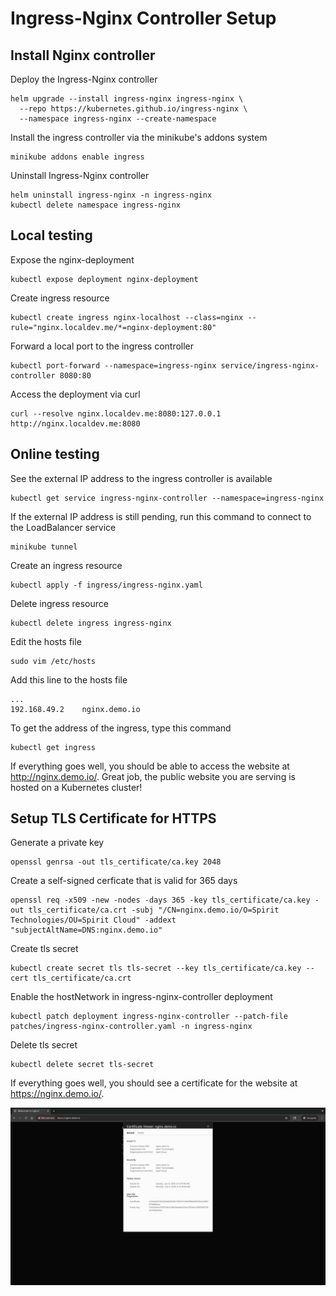 # Ingress-Nginx Controller Setup

## Install Nginx controller

Deploy the Ingress-Nginx controller
```
helm upgrade --install ingress-nginx ingress-nginx \
  --repo https://kubernetes.github.io/ingress-nginx \
  --namespace ingress-nginx --create-namespace
```

Install the ingress controller via the minikube's addons system
```
minikube addons enable ingress
```

Uninstall Ingress-Nginx controller
```
helm uninstall ingress-nginx -n ingress-nginx
kubectl delete namespace ingress-nginx
```

## Local testing

Expose the nginx-deployment
```
kubectl expose deployment nginx-deployment
```

Create ingress resource
```
kubectl create ingress nginx-localhost --class=nginx --rule="nginx.localdev.me/*=nginx-deployment:80"
```

Forward a local port to the ingress controller
```
kubectl port-forward --namespace=ingress-nginx service/ingress-nginx-controller 8080:80
```

Access the deployment via curl
```
curl --resolve nginx.localdev.me:8080:127.0.0.1 http://nginx.localdev.me:8080
```

## Online testing

See the external IP address to the ingress controller is available
```
kubectl get service ingress-nginx-controller --namespace=ingress-nginx
```

If the external IP address is still pending, run this command to connect to the LoadBalancer service
```
minikube tunnel
```

Create an ingress resource
```
kubectl apply -f ingress/ingress-nginx.yaml
```

Delete ingress resource
```
kubectl delete ingress ingress-nginx
```

Edit the hosts file
```
sudo vim /etc/hosts
```

Add this line to the hosts file
```
...
192.168.49.2    nginx.demo.io
```

To get the address of the ingress, type this command
```
kubectl get ingress
```

If everything goes well, you should be able to access the website at http://nginx.demo.io/.
Great job, the public website you are serving is hosted on a Kubernetes cluster!

## Setup TLS Certificate for HTTPS

Generate a private key
```
openssl genrsa -out tls_certificate/ca.key 2048
```

Create a self-signed cerficate that is valid for 365 days
```
openssl req -x509 -new -nodes -days 365 -key tls_certificate/ca.key -out tls_certificate/ca.crt -subj "/CN=nginx.demo.io/O=Spirit Technologies/OU=Spirit Cloud" -addext "subjectAltName=DNS:nginx.demo.io"
```

Create tls secret
```
kubectl create secret tls tls-secret --key tls_certificate/ca.key --cert tls_certificate/ca.crt
```

Enable the hostNetwork in ingress-nginx-controller deployment
```
kubectl patch deployment ingress-nginx-controller --patch-file patches/ingress-nginx-controller.yaml -n ingress-nginx
```

Delete tls secret
```
kubectl delete secret tls-secret
```

If everything goes well, you should see a certificate for the website at https://nginx.demo.io/.

![tls_certificate](../screenshots/tls_certificate.png)